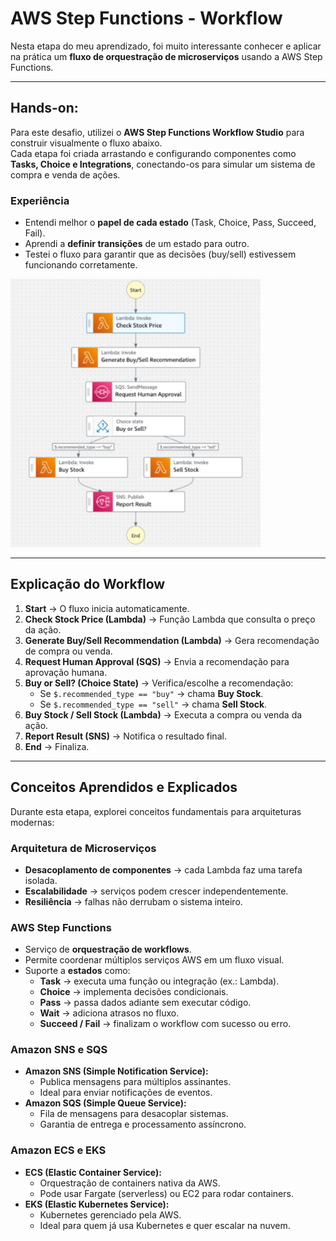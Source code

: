 #  AWS Step Functions - Workflow

Nesta etapa do meu aprendizado, foi muito interessante conhecer e aplicar na prática um **fluxo de orquestração de microserviços** usando a AWS Step Functions.  


---

## Hands-on: 

Para este desafio, utilizei o **AWS Step Functions Workflow Studio** para construir visualmente o fluxo abaixo.  
Cada etapa foi criada arrastando e configurando componentes como **Tasks, Choice e Integrations**, conectando-os para simular um sistema de compra e venda de ações.

###  Experiência
- Entendi melhor o **papel de cada estado** (Task, Choice, Pass, Succeed, Fail).
- Aprendi a **definir transições** de um estado para outro.
- Testei o fluxo para garantir que as decisões (buy/sell) estivessem funcionando corretamente.


<img src=".img/WorkFlow.jpeg" alt="Workflow do Desafio" width="400"/>

---

##  Explicação do Workflow

1. **Start** → O fluxo inicia automaticamente.
2. **Check Stock Price (Lambda)** → Função Lambda que consulta o preço da ação.
3. **Generate Buy/Sell Recommendation (Lambda)** → Gera recomendação de compra ou venda.
4. **Request Human Approval (SQS)** → Envia a recomendação para aprovação humana.
5. **Buy or Sell? (Choice State)** → Verifica/escolhe a recomendação:
   - Se `$.recommended_type == "buy"` → chama **Buy Stock**.
   - Se `$.recommended_type == "sell"` → chama **Sell Stock**.
6. **Buy Stock / Sell Stock (Lambda)** → Executa a compra ou venda da ação.
7. **Report Result (SNS)** → Notifica o resultado final.
8. **End** → Finaliza.

---

##  Conceitos Aprendidos e Explicados

Durante esta etapa, explorei conceitos fundamentais para arquiteturas modernas:

###  Arquitetura de Microserviços
- **Desacoplamento de componentes** → cada Lambda faz uma tarefa isolada.
- **Escalabilidade** → serviços podem crescer independentemente.
- **Resiliência** → falhas não derrubam o sistema inteiro.

###  AWS Step Functions
- Serviço de **orquestração de workflows**.
- Permite coordenar múltiplos serviços AWS em um fluxo visual.
- Suporte a **estados** como:
  - **Task** → executa uma função ou integração (ex.: Lambda).
  - **Choice** → implementa decisões condicionais.
  - **Pass** → passa dados adiante sem executar código.
  - **Wait** → adiciona atrasos no fluxo.
  - **Succeed / Fail** → finalizam o workflow com sucesso ou erro.

### Amazon SNS e SQS
- **Amazon SNS (Simple Notification Service):**
  - Publica mensagens para múltiplos assinantes.
  - Ideal para enviar notificações de eventos.
- **Amazon SQS (Simple Queue Service):**
  - Fila de mensagens para desacoplar sistemas.
  - Garantia de entrega e processamento assíncrono.

### Amazon ECS e EKS
- **ECS (Elastic Container Service):**
  - Orquestração de containers nativa da AWS.
  - Pode usar Fargate (serverless) ou EC2 para rodar containers.
- **EKS (Elastic Kubernetes Service):**
  - Kubernetes gerenciado pela AWS.
  - Ideal para quem já usa Kubernetes e quer escalar na nuvem.




